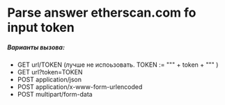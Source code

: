 # Parse answer etherscan.com fo input token

##### Варианты вызова:
- GET url/TOKEN (лучше не испоьзовать. TOKEN := "\"" + token + "\"" )
- GET url?token=TOKEN
- POST application/json
- POST application/x-www-form-urlencoded
- POST multipart/form-data


